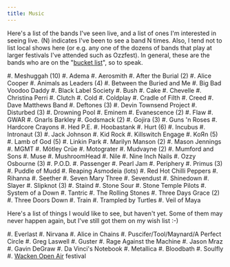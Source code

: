 ```yaml
---
title: Music
---
```


Here's a list of the bands I've seen live, and a list of ones I'm interested in
seeing live. (N) indicates I've been to see a band N times. Also, I tend not to
list local shows here (or e.g. any one of the dozens of bands that play at
larger festivals I've attended such as Ozzfest). In general, these are the
bands who are on the "[bucket list][2]", so to speak.

#. Meshuggah (10)
#. Adema
#. Aerosmith
#. After the Burial (2)
#. Alice Cooper
#. Animals as Leaders (4)
#. Between the Buried and Me
#. Big Bad Voodoo Daddy
#. Black Label Society
#. Bush
#. Cake
#. Chevelle
#. Christina Perri
#. Clutch
#. Cold
#. Coldplay
#. Cradle of Filth
#. Creed
#. Dave Matthews Band
#. Deftones (3)
#. Devin Townsend Project
#. Disturbed (3)
#. Drowning Pool
#. Eminem
#. Evanescence (2)
#. Flaw
#. GWAR
#. Gnarls Barkley
#. Godsmack (2)
#. Gojira (3)
#. Guns 'n Roses
#. Hardcore Crayons
#. Hed P.E.
#. Hoobastank
#. Hurt (6)
#. Incubus
#. Intronaut (3)
#. Jack Johnson
#. Kid Rock
#. Killswitch Engage
#. KoЯn (5)
#. Lamb of God (5)
#. Linkin Park
#. Marilyn Manson (2)
#. Mason Jennings
#. MGMT
#. Mötley Crüe
#. Motograter
#. Mudvayne (2)
#. Mumford and Sons
#. Muse
#. MushroomHead
#. Nile
#. Nine Inch Nails
#. Ozzy Osbourne (3)
#. P.O.D.
#. Passenger
#. Pearl Jam
#. Periphery
#. Primus (3)
#. Puddle of Mudd
#. Reaping Asmodeia (lots)
#. Red Hot Chilli Peppers
#. Rihanna
#. Seether
#. Seven Mary Three
#. Sevendust
#. Shinedown
#. Slayer
#. Slipknot (3)
#. Staind
#. Stone Sour
#. Stone Temple Pilots
#. System of a Down
#. Tantric
#. The Rolling Stones
#. Three Days Grace (2)
#. Three Doors Down
#. Train
#. Trampled by Turtles
#. Veil of Maya

Here's a list of things I would like to see, but haven't yet. Some of them may
never happen again, but I've still got them on my wish list :-)

#. Everlast
#. Nirvana
#. Alice in Chains
#. Puscifer/Tool/Maynard/A Perfect Circle
#. Greg Laswell
#. Guster
#. Rage Against the Machine
#. Jason Mraz
#. Gavin DeGraw
#. Da Vinci's Notebook
#. Metallica
#. Bloodbath
#. Soulfly
#. [Wacken Open Air][1] festival

 [1]: http://en.wikipedia.org/wiki/Wacken_Open_Air
 [2]: http://en.wikipedia.org/wiki/Kick_the_bucket
